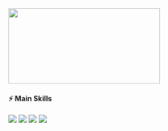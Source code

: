 <a href="https://github.com/devxb/gitanimals">
<img
  src="https://render.gitanimals.org/farms/imb96"
  width="300"
  height="150"
/>
</a>

#### ⚡ Main Skills
<img src="https://img.shields.io/badge/Javascript-F7DF1D?style=flat-square&logo=javascript&logoColor=white"/></a>
<img src="https://img.shields.io/badge/Typescript-3178C6?style=flat-square&logo=Typescript&logoColor=white"/></a>
<img src="https://img.shields.io/badge/React-20232a?style=flat-square&logo=React&logoColor=#5bccea"/></a>
<img src="https://img.shields.io/badge/Next-black?style=flat-square&logo=next.js&logoColor=white"/></a>
